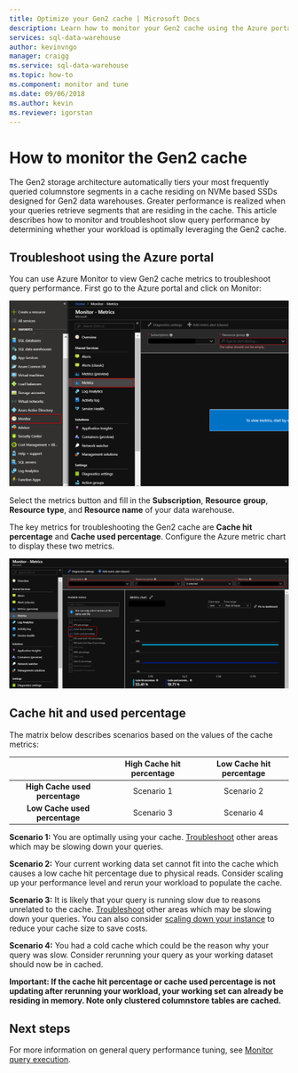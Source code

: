```yaml
---
title: Optimize your Gen2 cache | Microsoft Docs
description: Learn how to monitor your Gen2 cache using the Azure portal.
services: sql-data-warehouse
author: kevinvngo
manager: craigg
ms.service: sql-data-warehouse
ms.topic: how-to
ms.component: monitor and tune
ms.date: 09/06/2018
ms.author: kevin
ms.reviewer: igorstan
---
```


# How to monitor the Gen2 cache
The Gen2 storage architecture automatically tiers your most frequently queried columnstore segments in a cache residing on NVMe based SSDs designed for Gen2 data warehouses. Greater performance is realized when your queries retrieve segments that are residing in the cache. This article describes how to monitor and troubleshoot slow query performance by determining whether your workload is optimally leveraging the Gen2 cache.  
## Troubleshoot using the Azure portal
You can use Azure Monitor to view Gen2 cache metrics to troubleshoot query performance. First go to the Azure portal and click on Monitor:

![Azure Monitor](./media/sql-data-warehouse-cache-portal/cache_0.png)

Select the metrics button and fill in the **Subscription**, **Resource** **group**, **Resource type**, and **Resource name** of your data warehouse.

The key metrics for troubleshooting the Gen2 cache are **Cache hit percentage** and **Cache used percentage**. Configure the Azure metric chart to display these two metrics.

![Cache Metrics](./media/sql-data-warehouse-cache-portal/cache_1.png)


## Cache hit and used percentage
The matrix below describes scenarios based on the values of the cache metrics:

|                                | **High Cache hit percentage** | **Low Cache hit percentage** |
| :----------------------------: | :---------------------------: | :--------------------------: |
| **High Cache used percentage** |          Scenario 1           |          Scenario 2          |
| **Low Cache used percentage**  |          Scenario 3           |          Scenario 4          |

**Scenario 1:** You are optimally using your cache. [Troubleshoot](https://docs.microsoft.com/azure/sql-data-warehouse/sql-data-warehouse-manage-monitor) other areas which may be slowing down your queries.

**Scenario 2:** Your current working data set cannot fit into the cache which causes a low cache hit percentage due to physical reads. Consider scaling up your performance level and rerun your workload to populate the cache.

**Scenario 3:** It is likely that your query is running slow due to reasons unrelated to the cache. [Troubleshoot](https://docs.microsoft.com/azure/sql-data-warehouse/sql-data-warehouse-manage-monitor) other areas which may be slowing down your queries. You can also consider [scaling down your instance](https://docs.microsoft.com/azure/sql-data-warehouse/sql-data-warehouse-manage-monitor) to reduce your cache size to save costs. 

**Scenario 4:** You had a cold cache which could be the reason why your query was slow. Consider rerunning your query as your working dataset should now be in cached. 

**Important: If the cache hit percentage or cache used percentage is not updating after rerunning your workload, your working set can already be residing in memory. Note only clustered columnstore tables are cached.**

## Next steps
For more information on general query performance tuning, see [Monitor query execution](https://docs.microsoft.com/azure/sql-data-warehouse/sql-data-warehouse-manage-monitor#monitor-query-execution).


<!--Image references-->

<!--Article references-->
[SQL Data Warehouse best practices]: ./sql-data-warehouse-best-practices.md
[System views]: ./sql-data-warehouse-reference-tsql-system-views.md
[Table distribution]: ./sql-data-warehouse-tables-distribute.md
[Investigating queries waiting for resources]: ./sql-data-warehouse-manage-monitor.md#waiting

<!--MSDN references-->
[sys.dm_pdw_dms_workers]: http://msdn.microsoft.com/library/mt203878.aspx
[sys.dm_pdw_exec_requests]: http://msdn.microsoft.com/library/mt203887.aspx
[sys.dm_pdw_exec_sessions]: http://msdn.microsoft.com/library/mt203883.aspx
[sys.dm_pdw_request_steps]: http://msdn.microsoft.com/library/mt203913.aspx
[sys.dm_pdw_sql_requests]: http://msdn.microsoft.com/library/mt203889.aspx
[DBCC PDW_SHOWEXECUTIONPLAN]: http://msdn.microsoft.com/library/mt204017.aspx
[DBCC PDW_SHOWSPACEUSED]: http://msdn.microsoft.com/library/mt204028.aspx
[LABEL]: https://msdn.microsoft.com/library/ms190322.aspx
